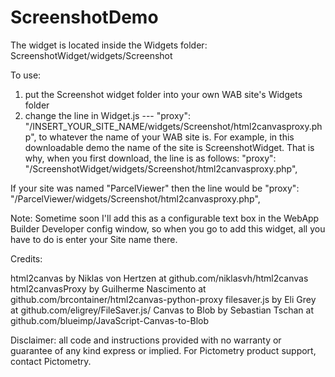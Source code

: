 # ScreenshotDemo

The widget is located inside the Widgets folder:  
ScreenshotWidget/widgets/Screenshot  

To use:

1) put the Screenshot widget folder into your own WAB site's Widgets folder
2) change    the line in Widget.js ---
      "proxy": "/INSERT_YOUR_SITE_NAME/widgets/Screenshot/html2canvasproxy.php",
to whatever the name of your WAB site is.  For example, in this downloadable demo the name of the site is 
ScreenshotWidget.  That is why, when you first download, the line is as follows:
"proxy": "/ScreenshotWidget/widgets/Screenshot/html2canvasproxy.php",

If your site was named "ParcelViewer" then the line would be
"proxy": "/ParcelViewer/widgets/Screenshot/html2canvasproxy.php",

Note: Sometime soon I'll add this as a configurable text box in the WebApp Builder Developer 
config window, so when you go to add this widget, all you have to do is enter your Site name there.



Credits: 

html2canvas by Niklas von Hertzen at github.com/niklasvh/html2canvas
html2canvasProxy by Guilherme Nascimento at github.com/brcontainer/html2canvas-python-proxy 
filesaver.js by Eli Grey at github.com/eligrey/FileSaver.js/
Canvas to Blob by Sebastian Tschan at github.com/blueimp/JavaScript-Canvas-to-Blob

Disclaimer: all code and instructions provided with no warranty or guarantee of any kind express or implied. For Pictometry product support, contact Pictometry.
